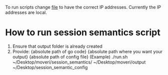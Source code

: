 To run scripts change [file](../config.json) to have the correct IP addresses. Currently the IP addresses are local. 

# How to run session semantics script 
1. Ensure that output folder is already created
2. Provide: {absolute path of go code} {absolute path where you want your output} {absolute path of config file}
   (Example) ./run.sh ~/Desktop/moveri/session_semantics/ ~/Desktop/moveri/output ~/Desktop/session_semantic_config

